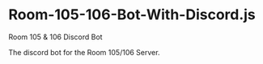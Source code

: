 # Room-105-106-Bot-With-Discord.js
Room 105 &amp; 106 Discord Bot

The discord bot for the Room 105/106 Server.
